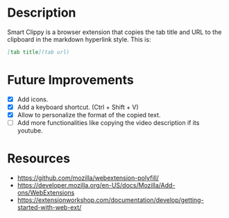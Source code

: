# Description

Smart Clippy is a browser extension that copies the tab title and URL to the clipboard in the markdown hyperlink style. This is:

```markdown
[tab title](tab url)
```

# Future Improvements

-   [x] Add icons.
-   [x] Add a keyboard shortcut. (Ctrl + Shift + V)
-   [x] Allow to personalize the format of the copied text.
-   [ ] Add more functionalities like copying the video description if its youtube.

# Resources

-   https://github.com/mozilla/webextension-polyfill/
-   https://developer.mozilla.org/en-US/docs/Mozilla/Add-ons/WebExtensions
-   https://extensionworkshop.com/documentation/develop/getting-started-with-web-ext/
